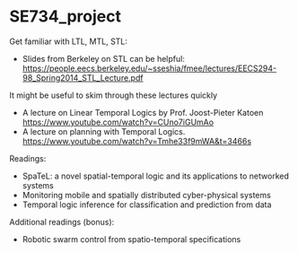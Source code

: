 # SE734_project


Get familiar with LTL, MTL, STL: 
- Slides from Berkeley on STL can be helpful: 
  https://people.eecs.berkeley.edu/~sseshia/fmee/lectures/EECS294-98_Spring2014_STL_Lecture.pdf
  
 
 It might be useful to skim through these lectures quickly
- A lecture on Linear Temporal Logics by Prof. Joost-Pieter Katoen
     https://www.youtube.com/watch?v=CUno7iGUmAo 
- A lecture on planning with Temporal Logics. 
     https://www.youtube.com/watch?v=Tmhe33f9mWA&t=3466s

Readings: 
- SpaTeL: a novel spatial-temporal logic and its applications to networked systems
- Monitoring mobile and spatially distributed cyber-physical systems
- Temporal logic inference for classification and prediction from data

Additional readings (bonus): 

- Robotic swarm control from spatio-temporal specifications


